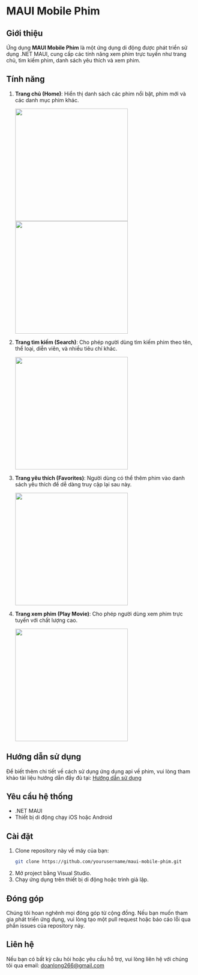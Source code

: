 # MAUI Mobile Phim

## Giới thiệu

Ứng dụng **MAUI Mobile Phim** là một ứng dụng di động được phát triển sử dụng .NET MAUI, cung cấp các tính năng xem phim trực tuyến như trang chủ, tìm kiếm phim, danh sách yêu thích và xem phim.

## Tính năng

1. **Trang chủ (Home)**: Hiển thị danh sách các phim nổi bật, phim mới và các danh mục phim khác.

   <img src="https://github.com/user-attachments/assets/74a43125-f6d9-44ac-ad1a-51d1a1f4a977" width="300" />


   <img src="https://github.com/user-attachments/assets/1179e0ff-a927-4746-bd71-0ac9c32c68c0" width="300" />

2. **Trang tìm kiếm (Search)**: Cho phép người dùng tìm kiếm phim theo tên, thể loại, diễn viên, và nhiều tiêu chí khác.

   <img src="https://github.com/user-attachments/assets/27622aef-e314-49d0-9f88-e76a041a6977" width="300" />

3. **Trang yêu thích (Favorites)**: Người dùng có thể thêm phim vào danh sách yêu thích để dễ dàng truy cập lại sau này.

   <img src="https://github.com/user-attachments/assets/72c03ce2-49ee-423f-b209-41f92320af8c" width="300" />

4. **Trang xem phim (Play Movie)**: Cho phép người dùng xem phim trực tuyến với chất lượng cao.

   <img src="https://github.com/user-attachments/assets/968fb652-c01c-4c74-a48b-57453a8dc920" width="300" />

## Hướng dẫn sử dụng

Để biết thêm chi tiết về cách sử dụng ứng dụng api về phim, vui lòng tham khảo tài liệu hướng dẫn đầy đủ tại: [Hướng dẫn sử dụng](https://kkphim.com/help/help.htm)

## Yêu cầu hệ thống

- .NET MAUI
- Thiết bị di động chạy iOS hoặc Android

## Cài đặt

1. Clone repository này về máy của bạn:
   ```bash
   git clone https://github.com/yourusername/maui-mobile-phim.git
2. Mở project bằng Visual Studio.
3. Chạy ứng dụng trên thiết bị di động hoặc trình giả lập.
## Đóng góp
Chúng tôi hoan nghênh mọi đóng góp từ cộng đồng. Nếu bạn muốn tham gia phát triển ứng dụng, vui lòng tạo một pull request hoặc báo cáo lỗi qua phần issues của repository này.

## Liên hệ
Nếu bạn có bất kỳ câu hỏi hoặc yêu cầu hỗ trợ, vui lòng liên hệ với chúng tôi qua email: doanlong266@gmail.com
